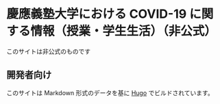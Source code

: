 # 慶應義塾大学における COVID-19 に関する情報（授業・学生生活）（非公式）

このサイトは非公式のものです


## 開発者向け

このサイトは Markdown 形式のデータを基に [Hugo](https://gohugo.io/) でビルドされています。

